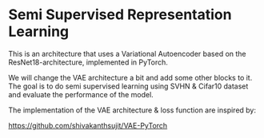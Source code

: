 # Semi Supervised Representation Learning
This is an architecture that uses a Variational Autoencoder based on the ResNet18-architecture, implemented in PyTorch.

We will change the VAE architecture a bit and add some other blocks to it.
The goal is to do semi supervised learning using SVHN & Cifar10 dataset and evaluate the performance of the model.  

The implementation of the VAE architecture & loss function are inspired by:

https://github.com/shivakanthsujit/VAE-PyTorch


